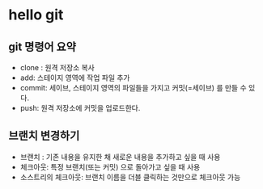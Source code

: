 # hello git

## git 명령어 요약

- clone : 원격 저장소 복사
- add: 스테이지 영역에 작업 파일 추가
- commit: 세이브, 스테이지 영역의 파일들을 가지고 커밋(=세이브) 를 만들 수 있다.
- push: 원격 저장소에 커밋을 업로드한다.

## 브랜치 변경하기

- 브랜치 : 기존 내용을 유지한 채 새로운 내용을 추가하고 싶을 때 사용
- 체크아웃: 특정 브랜치(또는 커밋) 으로 돌아가고 싶을 때 사용
- 소스트리의 체크아웃: 브랜치 이름을 더블 클릭하는 것만으로 체크아웃 가능